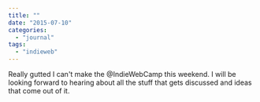 ```yaml
---
title: ""
date: "2015-07-10"
categories: 
  - "journal"
tags: 
  - "indieweb"
---
```


Really gutted I can't make the @IndieWebCamp this weekend. I will be looking forward to hearing about all the stuff that gets discussed and ideas that come out of it.
